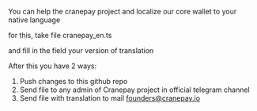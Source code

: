 You can help the cranepay project and localize our core wallet to your native language

for this, take file cranepay_en.ts

and fill in the <translation></translation> field your version of translation

After this you have 2 ways:
1. Push changes to this github repo
2. Send file to any admin of Cranepay project in official telegram channel
3. Send file with translation to mail founders@cranepay.io
